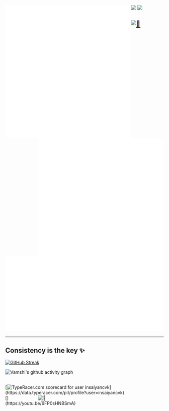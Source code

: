 <p>
<img align="left" width="400" alt="🦑" src="https://raw.githubusercontent.com/insaiyancvk/insaiyancvk/master/metrics.svg">

<img align="right" width="400" alt="🦑" src="https://raw.githubusercontent.com/insaiyancvk/insaiyancvk/master/metrics.personal.anilist.svg">
</p>

[<img height="50" src="https://upload.wikimedia.org/wikipedia/commons/5/59/Empty.png">]()
[<img height="50" src="https://upload.wikimedia.org/wikipedia/commons/5/59/Empty.png">]()


[<img alt="🦑" src="https://spotify-github-profile.vercel.app/api/view?uid=1rvrfppkw84gzdqxgft71ibj2&cover_image=true&theme=default">](https://open.spotify.com/user/1rvrfppkw84gzdqxgft71ibj2)
---

[![vamshi's wakatime stats](https://raw.githubusercontent.com/insaiyancvk/insaiyancvk/master/metrics.plugin.wakatime.svg)](https://wakatime.com/@insaiyancvk)

---
## Consistency is the key ✨
[![GitHub Streak](https://github-readme-streak-stats.herokuapp.com?user=insaiyancvk&theme=tokyonight_duo)](https://git.io/streak-stats)

![Vamshi's github activity graph](https://activity-graph.herokuapp.com/graph?username=insaiyancvk&theme=react-dark&hide_border=true&custom_title=Vamshi%27s%20contribution%20graph)

</br>
[<img src="https://data.typeracer.com/misc/badge?user=insaiyancvk" border="0" alt="TypeRacer.com scorecard for user insaiyancvk">](https://data.typeracer.com/pit/profile?user=insaiyancvk)
<br>
[<img align="right" width="400" alt="🦑" src="https://count.getloli.com/get/@insaiyancvk?theme=gelbooru-h4">](https://youtu.be/6FP0sHNBSmA)
<br>
